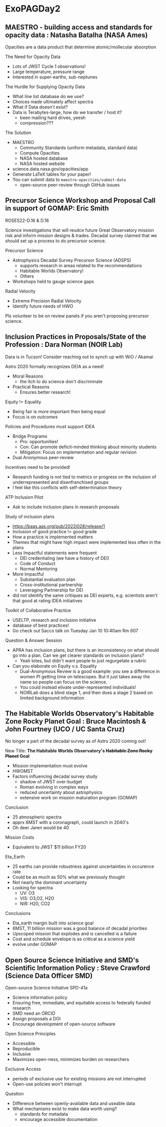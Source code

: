 # ExoPAGDay2

## MAESTRO - building access and standards for opacity data : Natasha Batalha (NASA Ames)

Opacities are a data product that determine atomic/mollecular absorption

The Need for Opacity Data
- Lots of JWST Cycle 1 observations!
- Large temperature, pressure range
- Interested in super-earths, sub-neptunes

The Hurdle for Supplying Opacity Data
- What line list database do we use?
- Choices made ultimately affect spectra
- What if Data doesn't exist?
- Data is Terabytes-large, how do we transfer / host it?
    - been mailing hard drives, yeesh
    - compression???

The Solution
- MAESTRO
    - Community Standards (uniform metadata, standard data)
    - Compute Opacities
    - NASA hosted database
    - NASA hosted website
- science.data.nasa.gov/opacities/app
- Generate LaTeX tables for your paper!
- You can submit data to `maestro-opacities/submit-data`
    - open-source peer-review through GitHub issues

## Precursor Science Workshop and Proposal Call in support of GOMAP: Eric Smith
ROSES22-D.16 & D.18

Science investigations that will reudce future Great Observatory mission risk and inform mission designs & trades. Decadal survey claimed that we should set up a process to do precursor science.

Precursor Science
- Astrophysics Decadal Survey Precursor Science (ADSPS)
    - supports research in areas related to the recommendations
    - Habitable Worlds Observatory!
    - Others
- Workshops held to gauge science gaps

Radial Velocity
- Extreme Precision Radial Velocity
- Identify future needs of HWO

Pls volunteer to be on review panels if you aren't proposing precursor science.

## Inclusion Practices in Proposals/State of the Profession : Dara Norman (NOIR Lab)
Dara is in Tucson! Consider reaching out to synch up with WiO / Akamai

Astro 2020 formally recognizes DEIA as a need!
- Moral Reasons
    - the itch to do science don't discriminate
- Practical Reasons
    - Ensures better research!

Equity != Equality
- Being fair is more important then being equal
- Focus is on *outcomes*

Policies and Procedures must support IDEA
- Bridge Programs
    - Pro: opportunities!
    - Con: Can promote deficit-minded thinking about minority students
    - Mitigation: Focus on implementation and regular revision
- Dual Anonymous peer-review

Incentives need to be provided!
- Research funding is not tied to metrics or progress on the inclusion of underrepresented and disenfranchised groups
- I feel like this conflicts with self-determination theory

ATP Inclusion Pilot
- Ask to include inclusion plans in research proposals

Study of inclusion plans
- https://baas.aas.org/pub/2022i028/release/1
- Inclusion of good practice != good grade
- How a practice is implemented matters
- Themes that might have high impact were implemented less often in the plans
- Less Impactful statements were frequent
    - DEI credentialing (we have a history of DEI)
    - Code of Conduct
    - Normal Mentoring
- More Impactful 
    - Substantial evaluation plan
    - Cross-institutional partnership
    - Leveraging Partnership for DEI
- did not identify the same critiques as DEI experts, e.g. scientists aren't that good at rating IDEA initiatives

Toolkit of Collaborative Practice
- USELTP, research and inclusion initiative
- database of best practices!
- Go check out Sacco talk on Tuesday Jan 10 10:40am Rm 607

Question & Answer Session
- APRA has inclusion plans, but there is an inconsistency on what should go into a plan. Can we get clearer standards on inclusion plans?
    - Yeah totes, but didn't want people to just regurgetate a rubric
- Can you elaborate on Equity v.s. Equality
    - Dual-Anonymous Review is a good example: you see a difference in women PI getting time on telescopes. But it just takes away the name so people can focus on the science.
    - You could instead elivate under-represented individuals!
    - NOIRLab does a blind stage 1, and then does a stage 2 based on limited background information

## The Habitable Worlds Observatory's Habitable Zone Rocky Planet Goal : Bruce Macintosh & John Fourtney (UCO / UC Santa Cruz)
No longer a part of the decadal survey as of Astro 2020 coming out!

New Title: **The Habitable Worlds Observatory's ~~Habitable Zone Rocky Planet~~ Goal**
- Mission implementation must evolve
- HWOMST
- Factors influencing decadal survey study
    - shadow of JWST over-budget
    - Roman evolving in complex ways
    - reduced uncertainty about astrophysics
    - extensive work on mission maturation program (GOMAP)

Conclusion
- 25 atmospheric spectra
- apprx 6MST with a coronagraph, could launch in 2040's
- Oh deer Jaren would be 40

Mission Costs
- Equivalent to JWST $11 billion FY20

Eta_Earth
- 25 earths can provide robustness against uncertainties in occurence rate
- Could be as much as 50% what we previously thought
- Not nearly the dominant uncertainty
- Looking for spectra
    - UV: O3
    - VIS: O3,O2, H2O
    - NIR: H20, CO2

Conclusions
- Eta_earth margin built into science goal
- 6MST, 11 billiion mission was a good balance of decadal priorities
- Upscoped mission that explodes and is cancelled is a failure
- Cost and schedule envelope is as critical as a science yield
- evolve under GOMAP

## Open Source Science Initiative and SMD's Scientific Information Policy : Steve Crawford (Science Data Officer SMD)
Open-source Science Initiative SPD-41a
- Science information policy
- Ensuring free, immediate, and equitable access to federally funded research
- SMD need an ORCID
- Assign proposals a DOI
- Encourage development of open-source software

Open Science Principles
- Accessible
- Reproducible
- Inclusive
- Maximizes open-ness, minimizes burden on researchers

Exclusive Access
- periods of exclusive use for existing missions are not interrupted
- Open-use policies won't interrupt

Question
- Difference between openly-available data and useable data
- What mechanisms exist to make data worth using?
    - standards for metadata
    - encourage accessible documentation


